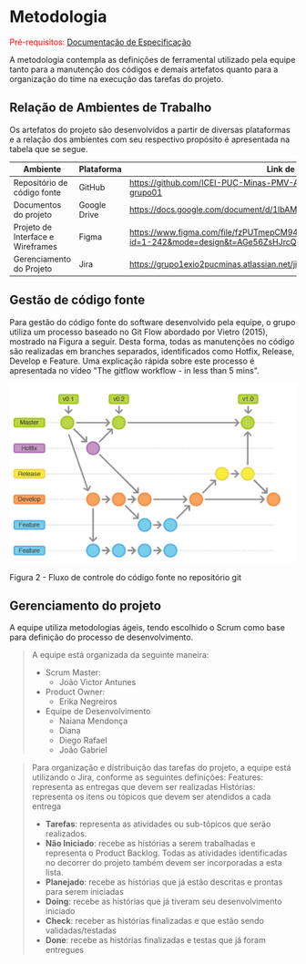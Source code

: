 
# Metodologia

<span style="color:red">Pré-requisitos: <a href="2-Especificação do Projeto.md"> Documentação de Especificação</a></span>

A metodologia contempla as definições de ferramental utilizado pela equipe tanto para a manutenção dos códigos e demais artefatos quanto para a organização do time na execução das tarefas do projeto.

## Relação de Ambientes de Trabalho
Os artefatos do projeto são desenvolvidos a partir de diversas plataformas e a relação dos ambientes com seu respectivo propósito é apresentada na tabela que se segue. 

|Ambiente           | Plataforma | Link de Acesso |
|------------------|------------|----------------|
|Repositório de código fonte| GitHub |https://github.com/ICEI-PUC-Minas-PMV-ADS/pmv-ads-2024-1-e2-proj-int-t3-grupo01 |
|Documentos do projeto| Google Drive |https://docs.google.com/document/d/1lbAMOrUWa3ZGu5U9wK3zqG4raUNoXeMI/edit |
|Projeto de Interface e  Wireframes| Figma |https://www.figma.com/file/fzPUTmepCM94hTJyvac5ri/Untitled?type=design&node-id=1-242&mode=design&t=AGe56ZsHJrcQGBGy-0|
|Gerenciamento do Projeto| Jira |https://grupo1exio2pucminas.atlassian.net/jira/software/projects/KAN/boards/1/backlog |

## Gestão de código fonte

Para gestão do código fonte do software desenvolvido pela equipe, o grupo utiliza um processo baseado no Git Flow abordado por Vietro (2015), mostrado na Figura a seguir. Desta forma, todas as manutenções no código são realizadas em branches separados, identificados como Hotfix, Release, Develop e Feature. Uma explicação rápida sobre este processo é apresentada no vídeo "The gitflow workflow - in less than 5 mins".

![Diagrama de Fluxo](img/gitflow.png)

Figura 2 - Fluxo de controle do código fonte no repositório git


## Gerenciamento do projeto

A equipe utiliza metodologias ágeis, tendo escolhido o Scrum como base para definição do processo de desenvolvimento.

> A equipe está organizada da seguinte maneira:
> - Scrum Master: 
>   - João Victor Antunes
> - Product Owner:
>   - Erika Negreiros
> - Equipe de Desenvolvimento
>   - Naiana Mendonça
>   - Diana
>   - Diego Rafael
>   - João Gabriel

> Para organização e distribuição das tarefas do projeto, a equipe está utilizando o Jira, conforme as seguintes definições:
Features: representa as entregas que devem ser realizadas
Histórias: representa os itens ou tópicos que devem ser atendidos a cada entrega
> - **Tarefas**: representa as atividades ou sub-tópicos que serão realizados.
> - **Não Iniciado**: recebe as histórias a serem trabalhadas e representa o Product Backlog. Todas as atividades identificadas no decorrer do projeto também devem ser incorporadas a esta lista.
> - **Planejado**: recebe as histórias que já estão descritas e prontas para serem iniciadas
> - **Doing**: recebe as histórias que já tiveram seu desenvolvimento iniciado
> - **Check**: receber as histórias finalizadas e que estão sendo validadas/testadas
> - **Done**: recebe as histórias finalizadas e testas que já foram entregues
